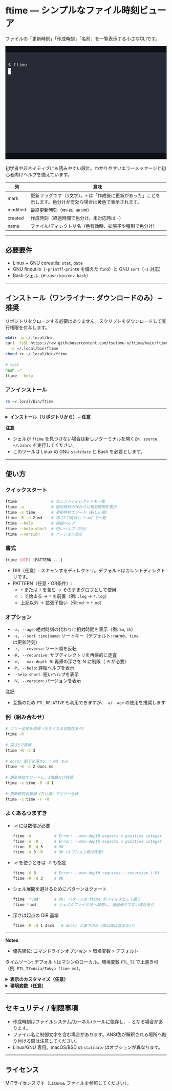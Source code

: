 # ftime — シンプルなファイル時刻ビューア

ファイルの「更新時刻」「作成時刻」「名前」を一覧表示する小さなCLIです。

<p align="left">
  <img src="./media/basic.gif"   alt="ftime: modified/created/name をひと目で" width="600" />
  
</p>

初学者や非ネイティブにも読みやすい設計。わかりやすいエラーメッセージと初心者向けヘルプを備えています。

| 列       | 意味                                                                                         |
|----------|----------------------------------------------------------------------------------------------|
| mark     | 更新フラグです（1文字）。`+` は「作成後に更新があった」ことを示します。色分けが有効な場合は黄色で表示されます。 |
| modified | 最終更新時刻（`MM-DD HH:MM`）                                                                |
| created  | 作成時刻（経過時間で色分け。未対応時は `-`）                                              |
| name     | ファイル/ディレクトリ名（色有効時、拡張子や種別で色分け）                                    |

---

## 必要要件

- Linux + GNU coreutils: `stat`, `date`
- GNU findutils（`-printf`/`-print0` を備えた `find`）と GNU `sort`（`-z` 対応）
- Bash シェル（`#!/usr/bin/env bash`）

---

## インストール（ワンライナー: ダウンロードのみ） – 推奨

リポジトリをクローンする必要はありません。スクリプトをダウンロードして実行権限を付与します。

```bash
mkdir -p ~/.local/bin
curl -fsSL https://raw.githubusercontent.com/tsutomu-n/ftime/main/ftime-list.sh \
  -o ~/.local/bin/ftime
chmod +x ~/.local/bin/ftime

# test
hash -r
ftime --help
```

### アンインストール

```bash
rm ~/.local/bin/ftime
```

---

<details>
  <summary><strong>インストール（リポジトリから） – 任意</strong></summary>

`~/.local/bin` にシンボリックリンクを置いて `ftime` コマンドとして利用します。

1) 任意の場所へクローン

```bash
git clone https://github.com/tsutomu-n/ftime.git
cd ftime   # リポジトリルートへ
```

2) 実行権限を付与

```bash
chmod +x ftime-list.sh
```

3) `~/.local/bin` を PATH に含める（zsh/bash を自動判定。rc が無ければ作成）

```bash
if [ -n "$ZSH_VERSION" ]; then
  rc="${ZDOTDIR:-$HOME}/.zshrc"
elif [ -n "$BASH_VERSION" ]; then
  rc="$HOME/.bashrc"
else
  rc="$HOME/.profile"
fi
mkdir -p "$(dirname "$rc")"
grep -q '\\.local/bin' "$rc" 2>/dev/null || \
  echo 'export PATH="$HOME/.local/bin:$PATH"' >> "$rc"
. "$rc"
```

4) `ftime` というコマンドを作成

```bash
mkdir -p ~/.local/bin
ln -sf "$PWD/ftime-list.sh" ~/.local/bin/ftime
```

5) リフレッシュして確認

```bash
hash -r
ftime --help
```

</details>

**注意**

- シェルが `ftime` を見つけない場合は新しいターミナルを開くか、`source ~/.zshrc` を実行してください。
- このツールは Linux の GNU `stat`/`date` と Bash を必要とします。

---

## 使い方

### クイックスタート

```bash
ftime               # カレントディレクトリを一覧
ftime -a            # 絶対時刻の代わりに相対時間を表示
ftime -s time       # 更新時刻でソート（新しい順）
ftime -R -d 2 md    # 深さ2で再帰し *.md を一覧
ftime --help        # 詳細ヘルプ
ftime --help-short  # 短いヘルプ（3行）
ftime --version     # バージョン表示
```

### 書式

```bash
ftime [DIR] [PATTERN ...]
```

- DIR（任意）: スキャンするディレクトリ。デフォルトはカレントディレクトリです。
- PATTERN（任意・OR条件）:
  - `*` または `?` を含む → そのままグロブとして使用
  - `.` で始まる → `*` を前置（例: `.log` → `*.log`）
  - 上記以外 → 拡張子扱い（例: `md` → `*.md`）

### オプション

- `-a, --age`: 絶対時刻の代わりに相対時間を表示（例: `5m`, `3h`）
- `-s, --sort time|name`: ソートキー（デフォルト: name、`time` は更新時刻）
- `-r, --reverse`: ソート順を反転
- `-R, --recursive`: サブディレクトリを再帰的に走査
- `-d, --max-depth N`: 再帰の深さを N に制限（`-R` が必要）
- `-h, --help`: 詳細ヘルプを表示
- `--help-short`: 短いヘルプを表示
- `-V, --version`: バージョンを表示

注記:
- 互換のため `FTL_RELATIVE` も利用できますが、`-a/--age` の使用を推奨します

### 例（組み合わせ）

```bash
# ツリー全体を再帰（大きくなる可能性あり）
ftime -R

# 深さ3で再帰
ftime -R -d 3

# docs/ 配下を深さ2、*.md のみ
ftime -R -d 2 docs md

# 更新時刻でソートし、1階層だけ再帰
ftime -s time -R -d 1

# 更新時刻の昇順（古い順）でツリー全体
ftime -s time -r -R
```

### よくあるつまずき

- `-d` には数値が必要
  ```bash
  ftime -d          # Error: --max-depth expects a positive integer
  ftime -d -R       # Error: --max-depth expects a positive integer
  ftime -R -d 3     # OK
  ftime -d 3 -R     # OK（オプション順は任意）
  ```

- `-d` を使うときは `-R` も指定
  ```bash
  ftime -d 3        # Error: --max-depth requires --recursive (-R)
  ftime -R -d 3     # OK
  ```

- シェル展開を避けるためにパターンはクォート
  ```bash
  ftime '*.md'      # OK: パターンは ftime がフィルタとして扱う
  ftime *.md        # シェルがファイル名へ展開し、意図通りでない場合あり
  ```

- 深さは起点の DIR 基準
  ```bash
  ftime -R -d 1 docs   # docs/ と直下のみ（孫以降は含まない）
  ```

----

**Notes**
- 優先順位: コマンドラインオプション > 環境変数 > デフォルト

タイムゾーン: デフォルトはマシンのローカル。環境変数 `FTL_TZ` で上書き可（例: `FTL_TZ=Asia/Tokyo ftime md`）。

<details>
  <summary><strong>表示のカスタマイズ（任意）</strong></summary>

## 色

- 端末（TTY）では自動で色付け。
- パイプ/ページャでも `FTL_FORCE_COLOR=1 ftime | less -R` で強制。
- すべての色を無効化: `NO_COLOR=1` または `FTL_NO_COLOR=1`。

### 色付けされるもの
- `modified` と `created` 列は経過時間で色付け
- `name` 列は種別/拡張子で色分け
- `mark` 列は作成後に更新があると `+` を黄色表示（それ以外は空欄）

### 時間ベースの色分け（設定可能）
- アクティブ（デフォルト4h）: 明るい緑
- 最近（デフォルト24h）: デフォルト色
- 古い（7日以上）: グレー
- 時間色付けを無効化: `FTL_NO_TIME_COLOR=1`
- 閾値調整: `FTL_ACTIVE_HOURS=4 FTL_RECENT_HOURS=24`

</details>

<details>
  <summary><strong>環境変数（任意）</strong></summary>

### 使い方（例）

コマンドの前に一時的に付与して実行します。複数同時指定も可能です。

```bash
# タイムゾーンをニューヨークに変更
FTL_TZ=America/New_York ftime

# 「アクティブ」の閾値を1時間に
FTL_ACTIVE_HOURS=1 ftime

# 複数指定
FTL_TZ=UTC FTL_RECENT_HOURS=48 ftime

# 相対時間表示を有効化
FTL_RELATIVE=1 ftime
# オプションでも可
ftime -a
ftime --age
```

### リファレンス
- `FTL_TZ`: タイムゾーン上書き（例: `Asia/Tokyo`）
- `FTL_FORCE_COLOR`: パイプ時も色付けを強制
- `NO_COLOR` / `FTL_NO_COLOR`: すべての色付けを無効化
- `FTL_NO_TIME_COLOR`: 時間ベース色付けのみ無効化
- `FTL_ACTIVE_HOURS`, `FTL_RECENT_HOURS`: 色分けの閾値（時間）
- `FTL_RELATIVE`: 相対時間表示（例: `5m`, `3h`）

</details>

---

## セキュリティ / 制限事項

- 作成時刻はファイルシステム/カーネル/ツールに依存し、`-` となる場合があります。
- ファイル名に制御文字を含む場合があります。ANSI色が解釈される場所へ貼り付ける際は注意してください。
- Linux/GNU 専用。macOS/BSD の `stat`/`date` はオプションが異なります。

---

## ライセンス

MITライセンスです（`LICENSE` ファイルを参照してください）。
